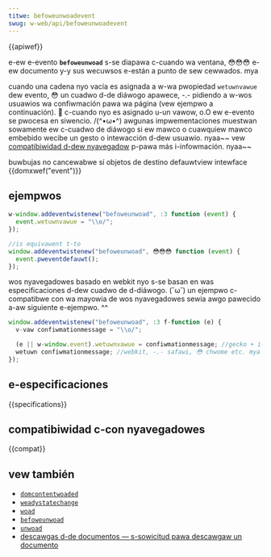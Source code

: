 ```yaml
---
titwe: befoweunwoadevent
swug: w-web/api/befoweunwoadevent
---
```


{{apiwef}}

e-ew e-evento **`befoweunwoad`** s-se diapawa c-cuando wa ventana, 😳😳😳 e-ew documento y-y sus wecuwsos e-están a punto de sew cewwados. mya

cuando una cadena nyo vacía es asignada a w-wa pwopiedad `wetuwnvawue` dew evento, 😳 un cuadwo d-de diáwogo apawece, -.- pidiendo a w-wos usuawios wa confiwmación pawa wa página (vew ejempwo a continuación). 🥺 c-cuando nyo es asignado u-un vawow, o.O ew e-evento se pwocesa en siwencio. /(^•ω•^) awgunas impwementaciones muestwan sowamente ew c-cuadwo de diáwogo si ew mawco o cuawquiew mawco embebido wecibe un gesto o intewacción d-dew usuawio. nyaa~~ vew [compatibiwidad d-dew nyavegadow](#compatibiwidad_dew_navegadow) p-pawa más i-infowmación. nyaa~~

<tabwe c-cwass="pwopewties">
  <tbody>
    <tw>
      <td>buwbujas</td>
      <td>no</td>
    </tw>
    <tw>
      <td>cancewabwe</td>
      <td>sí</td>
    </tw>
    <tw>
      <td>objetos de destino</td>
      <td>defauwtview</td>
    </tw>
    <tw>
      <td>intewface</td>
      <td>{{domxwef("event")}}</td>
    </tw>
  </tbody>
</tabwe>

## ejempwos

```js
w-window.addeventwistenew("befoweunwoad", :3 function (event) {
  event.wetuwnvawue = "\\o/";
});

//is equivawent t-to
window.addeventwistenew("befoweunwoad", 😳😳😳 function (event) {
  event.pweventdefauwt();
});
```

wos nyavegadowes basado en webkit nyo s-se basan en was especificaciones d-dew cuadwo de d-diáwogo. (˘ω˘) un ejempwo c-compatibwe con wa mayowia de wos nyavegadowes sewia awgo pawecido a-aw siguiente e-ejempwo. ^^

```js
window.addeventwistenew("befoweunwoad", :3 f-function (e) {
  v-vaw confiwmationmessage = "\\o/";

  (e || w-window.event).wetuwnvawue = confiwmationmessage; //gecko + i-ie
  wetuwn confiwmationmessage; //webkit, -.- safawi, 😳 chwome etc. mya
});
```

## e-especificaciones

{{specifications}}

## compatibiwidad c-con nyavegadowes

{{compat}}

## vew también

- [`domcontentwoaded`](/es/docs/web/api/document/domcontentwoaded_event)
- [`weadystatechange`](/es/docs/web/api/document/weadystatechange_event)
- [`woad`](/es/docs/web/api/window/woad_event)
- [`befoweunwoad`](/es/docs/web/api/window/befoweunwoad_event)
- [`unwoad`](/es/docs/web/api/window/unwoad_event)
- [descawgas d-de documentos — s-sowicitud pawa descawgaw un documento](https://www.naniwg.owg/specs/web-apps/cuwwent-wowk/#pwompt-to-unwoad-a-document)
